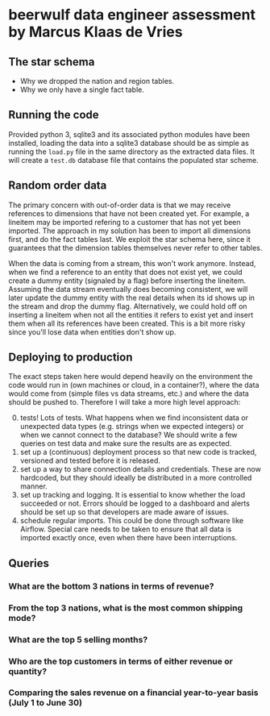 # beerwulf data engineer assessment by Marcus Klaas de Vries

## The star schema

- Why we dropped the nation and region tables.
- Why we only have a single fact table.


## Running the code

Provided python 3, sqlite3 and its associated python modules have been installed, loading the data into a sqlite3 database should be as simple as running the `load.py` file in the same directory as the extracted data files. It will create a `test.db` database file that contains the populated star scheme.

## Random order data

The primary concern with out-of-order data is that we may receive references to dimensions that have not been created yet. For example, a lineitem may be imported refering to a customer that has not yet been imported. The approach in my solution has been to import all dimensions first, and do the fact tables last. We exploit the star schema here, since it guarantees that the dimension tables themselves never refer to other tables.

When the data is coming from a stream, this won't work anymore. Instead, when we find a reference to an entity that does not exist yet, we could create a dummy entity (signaled by a flag) before inserting the lineitem. Assuming the data stream eventually does becoming consistent, we will later update the dummy entity with the real details when its id shows up in the stream and drop the dummy flag. Alternatively, we could hold off on inserting a lineitem when not all the entities it refers to exist yet and insert them when all its references have been created. This is a bit more risky since you'll lose data when entities don't show up.

## Deploying to production

The exact steps taken here would depend heavily on the environment the code would run in (own machines or cloud, in a container?), where the data would come from (simple files vs data streams, etc.) and where the data should be pushed to. Therefore I will take a more high level approach:

0. tests! Lots of tests. What happens when we find inconsistent data or unexpected data types (e.g. strings when we expected integers) or when we cannot connect to the database? We should write a few queries on test data and make sure the results are as expected.
1. set up a (continuous) deployment process so that new code is tracked, versioned and tested before it is released.
2. set up a way to share connection details and credentials. These are now hardcoded, but they should ideally be distributed in a more controlled manner.
3. set up tracking and logging. It is essential to know whether the load succeeded or not. Errors should be logged to a dashboard and alerts should be set up so that developers are made aware of issues.
4. schedule regular imports. This could be done through software like Airflow. Special care needs to be taken to ensure that all data is imported exactly once, even when there have been interruptions.

## Queries

### What are the bottom 3 nations in terms of revenue?

### From the top 3 nations, what is the most common shipping mode?

### What are the top 5 selling months?

### Who are the top customers in terms of either revenue or quantity?

### Comparing the sales revenue on a financial year-to-year basis (July 1 to June 30)
